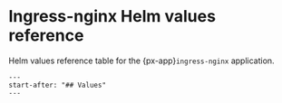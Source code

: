 ```{px-app-values} ingress-nginx
```

# Ingress-nginx Helm values reference

Helm values reference table for the {px-app}`ingress-nginx` application.

```{include} ../../../applications/ingress-nginx/README.md
---
start-after: "## Values"
---
```
